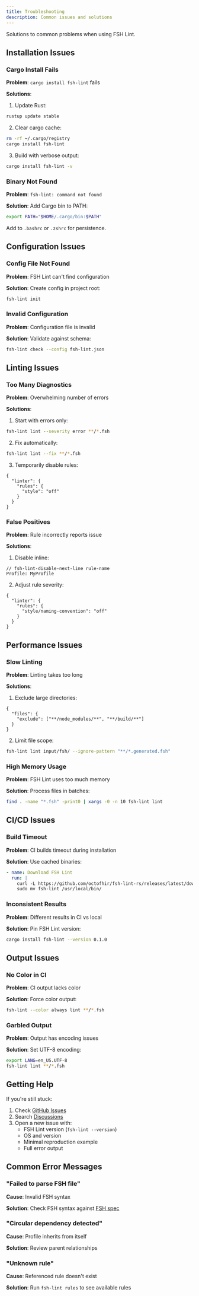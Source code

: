 ```yaml
---
title: Troubleshooting
description: Common issues and solutions
---
```


Solutions to common problems when using FSH Lint.

## Installation Issues

### Cargo Install Fails

**Problem**: `cargo install fsh-lint` fails

**Solutions**:

1. Update Rust:
```bash
rustup update stable
```

2. Clear cargo cache:
```bash
rm -rf ~/.cargo/registry
cargo install fsh-lint
```

3. Build with verbose output:
```bash
cargo install fsh-lint -v
```

### Binary Not Found

**Problem**: `fsh-lint: command not found`

**Solution**: Add Cargo bin to PATH:

```bash
export PATH="$HOME/.cargo/bin:$PATH"
```

Add to `.bashrc` or `.zshrc` for persistence.

## Configuration Issues

### Config File Not Found

**Problem**: FSH Lint can't find configuration

**Solution**: Create config in project root:

```bash
fsh-lint init
```

### Invalid Configuration

**Problem**: Configuration file is invalid

**Solution**: Validate against schema:

```bash
fsh-lint check --config fsh-lint.json
```

## Linting Issues

### Too Many Diagnostics

**Problem**: Overwhelming number of errors

**Solutions**:

1. Start with errors only:
```bash
fsh-lint lint --severity error **/*.fsh
```

2. Fix automatically:
```bash
fsh-lint lint --fix **/*.fsh
```

3. Temporarily disable rules:
```jsonc
{
  "linter": {
    "rules": {
      "style": "off"
    }
  }
}
```

### False Positives

**Problem**: Rule incorrectly reports issue

**Solutions**:

1. Disable inline:
```fsh
// fsh-lint-disable-next-line rule-name
Profile: MyProfile
```

2. Adjust rule severity:
```jsonc
{
  "linter": {
    "rules": {
      "style/naming-convention": "off"
    }
  }
}
```

## Performance Issues

### Slow Linting

**Problem**: Linting takes too long

**Solutions**:

1. Exclude large directories:
```jsonc
{
  "files": {
    "exclude": ["**/node_modules/**", "**/build/**"]
  }
}
```

2. Limit file scope:
```bash
fsh-lint lint input/fsh/ --ignore-pattern "**/*.generated.fsh"
```

### High Memory Usage

**Problem**: FSH Lint uses too much memory

**Solution**: Process files in batches:

```bash
find . -name "*.fsh" -print0 | xargs -0 -n 10 fsh-lint lint
```

## CI/CD Issues

### Build Timeout

**Problem**: CI builds timeout during installation

**Solution**: Use cached binaries:

```yaml
- name: Download FSH Lint
  run: |
    curl -L https://github.com/octofhir/fsh-lint-rs/releases/latest/download/fsh-lint-linux.tar.gz | tar xz
    sudo mv fsh-lint /usr/local/bin/
```

### Inconsistent Results

**Problem**: Different results in CI vs local

**Solution**: Pin FSH Lint version:

```bash
cargo install fsh-lint --version 0.1.0
```

## Output Issues

### No Color in CI

**Problem**: CI output lacks color

**Solution**: Force color output:

```bash
fsh-lint --color always lint **/*.fsh
```

### Garbled Output

**Problem**: Output has encoding issues

**Solution**: Set UTF-8 encoding:

```bash
export LANG=en_US.UTF-8
fsh-lint lint **/*.fsh
```

## Getting Help

If you're still stuck:

1. Check [GitHub Issues](https://github.com/octofhir/fsh-lint-rs/issues)
2. Search [Discussions](https://github.com/octofhir/fsh-lint-rs/discussions)
3. Open a new issue with:
   - FSH Lint version (`fsh-lint --version`)
   - OS and version
   - Minimal reproduction example
   - Full error output

## Common Error Messages

### "Failed to parse FSH file"

**Cause**: Invalid FSH syntax

**Solution**: Check FSH syntax against [FSH spec](https://hl7.org/fhir/uv/shorthand/)

### "Circular dependency detected"

**Cause**: Profile inherits from itself

**Solution**: Review parent relationships

### "Unknown rule"

**Cause**: Referenced rule doesn't exist

**Solution**: Run `fsh-lint rules` to see available rules
